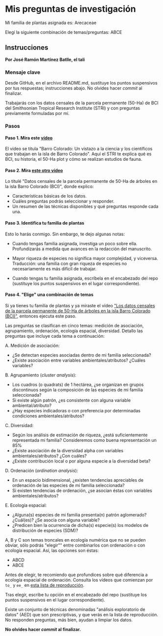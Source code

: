 # Mis preguntas de investigación

Mi familia de plantas asignada es: Arecaceae

Elegí la siguiente combinación de temas/preguntas: ABCE


## Instrucciones

**Por José Ramón Martínez Batlle, el tali**

### Mensaje clave

Desde GitHub, en el archivo README.md, sustituye los puntos suspensivos por tus respuestas; instrucciones abajo. No olvides hacer *commit* al finalizar.

Trabajarás con los datos censales de la parcela permanente (50-Ha) de BCI del Smithsonian Tropical Research Institute (STRI) y con preguntas previamente formuladas por mí.

### Pasos

#### Paso 1. Mira este [vídeo](https://www.youtube.com/watch?v=bN54RGtxFeM)

El vídeo se titula "Barro Colorado: Un vistazo a la ciencia y los científicos que trabajan en la isla de Barro Colorado". Aquí el STRI te explica qué es BCI, su historia, el 50-Ha plot y cómo se realizan estudios de fauna.

#### Paso 2. Mira [este otro vídeo](https://www.youtube.com/watch?v=Hm6yO_V6NUY&list=PLDcT2n8UzsCRDqjqSeqHI1wsiNOqpYmsJ&index=3)

Lo titulé "Datos censales de la parcela permanente de 50-Ha de árboles en la isla Barro Colorado (BCI)", donde explico:

- Características básicas de los datos.
- Cuáles preguntas podrás seleccionar y responder.
- Un resumen de las técnicas disponibles y qué preguntas responde cada una.

#### Paso 3. Identifica tu familia de plantas

Esto lo harás conmigo. Sin embargo, te dejo algunas notas:

- Cuando tengas familia asignada, investiga un poco sobre ella. Profundizarás a medida que avances en la redacción del manuscrito.

- Mayor riqueza de especies no significa mayor complejidad, y viceversa. Traducción: una familia con gran riqueza de especies no necesariamente es más difícil de trabajar.

- Cuando tengas tu familia asignada, escríbela en el encabezado del repo (sustituye los puntos suspensivos en el lugar correspondiente).

#### Paso 4. "Elige" una combinación de temas

Si ya tienes tu familia de plantas y ya miraste el vídeo ["Los datos censales de la parcela permanente de 50-Ha de árboles en la isla Barro Colorado (BCI)"](https://www.youtube.com/watch?v=Hm6yO_V6NUY&list=PLDcT2n8UzsCRDqjqSeqHI1wsiNOqpYmsJ&index=3), entonces ejecuta este paso.

Las preguntas se clasifican en cinco temas: medición de asociación, agrupamiento, ordenación, ecología espacial, diversidad. Detallo las preguntas que incluye cada tema a continuación:

A. Medición de asociación:

- ¿Se detectan especies asociadas dentro de mi familia seleccionada?
- ¿Existe asociación entre variables ambientales/atributos? ¿Cuáles variables?

B. Agrupamiento (_cluster analysis_):

- Los cuadros (o quadrats) de 1 hectárea, ¿se organizan en grupos discontinuos según la composición de las especies de mi familia seleccionada?
- Si existe algún patrón, ¿es consistente con alguna variable ambiental/atributo?
- ¿Hay especies indicadoras o con preferencia por determinadas condiciones ambientales/atributos?

C. Diversidad:

- Según los análisis de estimación de riqueza, ¿está suficientemente representada mi familia? Consideremos como buena representación un 85%
- ¿Existe asociación de la diversidad alpha con variables ambientales/atributos? ¿Con cuáles?
- ¿Existe contribución local o por alguna especie a la diversidad beta?

D. Ordenación (_ordination analysis_):

- En un espacio bidimensional, ¿existen tendencias apreciables de ordenación de las especies de mi familia seleccionada?
- Si existen tendencias de ordenación, ¿se asocian éstas con variables ambientales/atributos?

E. Ecología espacial:

- ¿Alguna(s) especies de mi familia presenta(n) patrón aglomerado? ¿Cuál(es)? ¿Se asocia con alguna variable?
- ¿Predicen bien la ocurrencia de dicha(s) especie(s) los modelos de distribución de especies (SDM)?

A, B y C son temas troncales en ecología numérica que no se pueden obviar, sólo podrás "elegir"" entre combinarlos con ordenación o con ecología espacial. Así, las opciones son éstas:

- ABCD
- ABCE

Antes de elegir, te recomiendo que profundices sobre qué diferencia a ecología espacial de ordenación. Consulta los vídeos que comienzan por `to_` y `ee_` en [esta lista de reproducción](https://www.youtube.com/watch?v=v1EX8OzAyBw&list=PLDcT2n8UzsCRDqjqSeqHI1wsiNOqpYmsJ).

Tras elegir, escribe tu opción en el encabezado del repo (sustituye los puntos suspensivos en el lugar correspondiente).

Existe un conjunto de técnicas denominadas "análisis exploratorio de datos" (AED) que son prescriptivas, y que verás en la lista de reproducción. No responden preguntas, más bien, ayudan a limpiar los datos.

**No olvides hacer *commit* al finalizar.**
